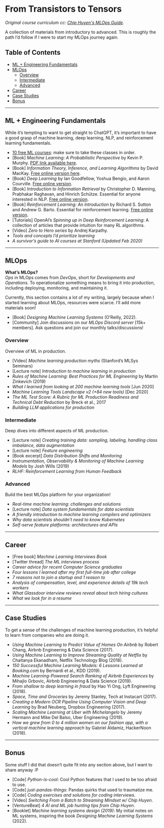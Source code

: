 # From Transistors to Tensors

*Original course curriculum cc: [Chip Huyen's MLOps Guide](https://huyenchip.com/mlops/).*

A collection of materials from introductory to advanced. This is roughly the path I’d follow if I were to start my MLOps journey again.

## Table of Contents
- [ML + Engineering Fundamentals](#ml--engineering-fundamentals)
- [MLOps](#mlops)
  - [Overview](#overview)
  - [Intermediate](#intermediate)
  - [Advanced](#advanced)
- [Career](#career)
- [Case Studies](#case-studies)
- [Bonus](#bonus)

---

## ML + Engineering Fundamentals
While it’s tempting to want to get straight to ChatGPT, it’s important to have a good grasp of machine learning, deep learning, NLP, and reinforcement learning fundamentals.

- [10 free ML courses](#): make sure to take these classes in order.
- [Book] *Machine Learning: A Probabilistic Perspective* by Kevin P. Murphy. [PDF link available here](#).
- [Book] *Information Theory, Inference, and Learning Algorithms* by David MacKay. [Free online version here](#).
- [Book] *Deep Learning* by Ian Goodfellow, Yoshua Bengio, and Aaron Courville. [Free online version](#).
- [Book] *Introduction to Information Retrieval* by Christopher D. Manning, Prabhakar Raghavan, and Hinrich Schütze. Essential for anyone interested in NLP. [Free online version](#).
- [Book] *Reinforcement Learning: An Introduction* by Richard S. Sutton and Andrew G. Barto. Essential for reinforcement learning. [Free online version](#).
- [Tutorials] OpenAI’s *Spinning up in Deep Reinforcement Learning*: A collection of articles that provide intuition for many RL algorithms.
- [Video] *Zero to Hero series* by Andrej Karpathy.
- *Tools and concepts I’d prioritize learning*
- *A survivor’s guide to AI courses at Stanford (Updated Feb 2020)*

---

## MLOps
**What’s MLOps?**  
*Ops* in MLOps comes from *DevOps*, short for *Developments and Operations*. To operationalize something means to bring it into production, including deploying, monitoring, and maintaining it.

Currently, this section contains a lot of my writing, largely because when I started learning about MLOps, resources were scarce. I’ll add more materials soon!

- [Book] *Designing Machine Learning Systems* (O’Reilly, 2022).
- [Community] Join discussions on our *MLOps Discord server* [15k+ members]. Ask questions and join our monthly talks/discussions!

### Overview
Overview of ML in production.

- [Video] *Machine learning production myths* (Stanford’s MLSys Seminars)
- [Lecture note] *Introduction to machine learning in production*
- *Rules of Machine Learning: Best Practices for ML Engineering* by Martin Zinkevich (2019)
- *What I learned from looking at 200 machine learning tools* [Jun 2020]
- *Machine Learning Tools Landscape v2 (+84 new tools)* [Dec 2020]
- *The ML Test Score: A Rubric for ML Production Readiness and Technical Debt Reduction* by Breck et al., 2017
- *Building LLM applications for production*

### Intermediate
Deep dives into different aspects of ML production.

- [Lecture note] *Creating training data: sampling, labeling, handling class imbalance, data augmentation*
- [Lecture note] *Feature engineering*
- [Book excerpt] *Data Distribution Shifts and Monitoring*
- *Instrumentation, Observability & Monitoring of Machine Learning Models* by Josh Wills (2019)
- *RLHF: Reinforcement Learning from Human Feedback*

### Advanced
Build the best MLOps platform for your organization!

- *Real-time machine learning: challenges and solutions*
- [Lecture note] *Data system fundamentals for data scientists*
- *A friendly introduction to machine learning compilers and optimizers*
- *Why data scientists shouldn’t need to know Kubernetes*
- *Self-serve feature platforms: architectures and APIs*

---

## Career
- [Free book] *Machine Learning Interviews Book*
- [Twitter thread] *The ML interviews process*
- *Career advice for recent Computer Science graduates*
- *Four lessons I learned after my first full-time job after college*
- *7 reasons not to join a startup and 1 reason to*
- *Analysis of compensation, level, and experience details of 19k tech workers*
- *What Glassdoor interview reviews reveal about tech hiring cultures*
- *What we look for in a resume*

---

## Case Studies
To get a sense of the challenges of machine learning production, it’s helpful to learn from companies who are doing it.

- *Using Machine Learning to Predict Value of Homes On Airbnb* by Robert Chang, Airbnb Engineering & Data Science (2017).
- *Using Machine Learning to Improve Streaming Quality at Netflix* by Chaitanya Ekanadham, Netflix Technology Blog (2018).
- *150 Successful Machine Learning Models: 6 Lessons Learned at Booking.com* by Bernardi et al., KDD (2019).
- *Machine Learning-Powered Search Ranking of Airbnb Experiences* by Mihajlo Grbovic, Airbnb Engineering & Data Science (2019).
- *From shallow to deep learning in fraud* by Hao Yi Ong, Lyft Engineering (2018).
- *Space, Time and Groceries* by Jeremy Stanley, Tech at Instacart (2017).
- *Creating a Modern OCR Pipeline Using Computer Vision and Deep Learning* by Brad Neuberg, Dropbox Engineering (2017).
- *Scaling Machine Learning at Uber with Michelangelo* by Jeremy Hermann and Mike Del Balso, Uber Engineering (2019).
- *How we grew from 0 to 4 million women on our fashion app, with a vertical machine learning approach* by Gabriel Aldamiz, HackerNoon (2018).

---

## Bonus
Some stuff I did that doesn’t quite fit into any section above, but I want to share anyway :P

- [Code] *Python-is-cool*: Cool Python features that I used to be too afraid to use.
- [Code] *just-pandas-things*: Pandas quirks that used to traumatize me.
- [Code] *Coding exercises and solutions for coding interviews*.
- [Video] *Switching From a Batch to Streaming Mindset w/ Chip Huyen*.
- [VentureBeat] *4 AI and ML job hunting tips from Chip Huyen*.
- [Booklet] *Machine learning systems design (2019)*: My initial notes on ML systems, inspiring the book *Designing Machine Learning Systems* (2022).



<!--- ## From Transistors to Tensors

## How to Learn
- [ ] [5 Tips to Boost Your Learning](https://gordicaleksa.medium.com/5-tips-to-boost-your-learning-d6eb5edfe6d)
- [ ] [Learning How to Learn](https://www.coursera.org/learn/learning-how-to-learn)

## Data Structures and Algorithms
- [ ] [Algorithms and Data  Structures for Begineers](https://neetcode.io/courses/dsa-for-beginners/2)
- [ ] [Advanced Algorithms](https://neetcode.io/courses/advanced-algorithms/1)
  
<!-- ## Prerequisite Math for ML
- [ ] Linear Algebra
- [ ] Analytic Geometry
- [ ] Matrix Decompositions
- [ ] Vector Calculus
- [ ] Probability and Distributions
- [ ] Continuous Optimisation 

## ML + Engineering Fundamentals

- [ ] **Introduction to Statistics by Stanford (Coursera)**
  - [See course materials](https://www.coursera.org/learn/stanford-statistics) (free online course)
  - This self-paced course covers basic concepts in probability and statistics spanning over four fundamental aspects of machine learning: exploratory data analysis, producing data, probability, and inference.

- [ ] **18.06: Linear Algebra by MIT**
  - Textbook: _Introduction to Linear Algebra_ (5th ed.) by Gilbert Strang
  - [See course materials](https://ocw.mit.edu/courses/mathematics/18-06-linear-algebra-spring-2010/) (videos available)

- [ ] **CS231N: Convolutional Neural Networks for Visual Recognition by Stanford**
  - [See video lectures (2017)](https://www.youtube.com/playlist?list=PLzUTmXVwsnXod6WNdg57Yc3zFx_f-RYsq)
  - [See course materials](http://cs231n.github.io/)

- [ ] **Practical Deep Learning for Coders by fast.ai**
  - [See course materials](https://course.fast.ai/) (free online course)

- [ ] **CS224N: Natural Language Processing with Deep Learning by Stanford**
  - [See video lectures (2017)](https://www.youtube.com/playlist?list=PLU40WL8Ol94IJzQtileLTqGZuXtGlLMP_)
  - [See course materials](http://web.stanford.edu/class/cs224n/syllabus.html)

- [ ] **Machine Learning by Coursera**
  - [See course materials](https://www.coursera.org/learn/machine-learning) (free online course)

- [ ] **Probabilistic Graphical Models Specialization by Coursera**
  - Textbook: _Probabilistic Graphical Models: Principles and Techniques_ by Daphne Koller and Nir Friedman
  - [See course materials](https://www.coursera.org/specializations/probabilistic-graphical-models) (free online courses)

- [ ] **Introduction to Reinforcement Learning by DeepMind**
  - [See lecture videos](https://www.youtube.com/watch?v=2pWv7GOvuf0&list=PLqYmG7hTraZDM-OYHWgPebj2MfCFzFObQ)

- [ ] **Full Stack Deep Learning Bootcamp**
  - [See lecture videos](https://course.fullstackdeeplearning.com/)

- [ ] **How to Win a Data Science Competition: Learn from Top Kagglers by Coursera**
    - [See course materials](https://www.coursera.org/projects/ml-basics-kaggle-competition) (free online course)
     
## **Projects**
- [ ] Win Kaggle Competitions
- [ ] Implement ML Papers
- [ ] Contribute to Open-Source Projects
- [ ] Build Side-Projects 

<!-- ## Python

- [X] [Python Fundamentals](https://www.kaggle.com/learn/python)
- [ ] [Replit's 100 Days of Code (Python)](https://replit.com/learn/100-days-of-python)
- [X] [Data Visualisation](https://www.kaggle.com/learn/data-visualization)
- [X] [ML Fundamentals](https://www.kaggle.com/learn/intro-to-machine-learning)
- [ ] [Practical Deep Learning for Coders](https://course.fast.ai/)
- [ ] [PyTorch](https://pytorch.org/tutorials/beginner/basics/intro.html)
- [ ] [matplotlib](https://matplotlib.org/stable/tutorials/index)
- [ ] [pandas](https://pandas.pydata.org/docs/getting_started/intro_tutorials/)
- [ ] [FastApi](https://fastapi.tiangolo.com/learn/) -->

<!-- ## Mathematics for Computer Science

- [ ] [Calculus 1A: Differentiation](https://mitxonline.mit.edu/courses/course-v1:MITxT+18.01.1x/)
- [ ] [Calculus 1B: Integration](https://openlearninglibrary.mit.edu/courses/course-v1:MITx+18.01.2x+3T2019/about)
- [ ] [Calculus 1C: Coordinate Systems & Infinite Series](https://openlearninglibrary.mit.edu/courses/course-v1:MITx+18.01.3x+1T2020/about)
- [ ] [Essence of calculus by 3Blue1Brown](https://www.youtube.com/playlist?list=PLZHQObOWTQDMsr9K-rj53DwVRMYO3t5Yr)
- [ ] [Multivariable Calculus](https://ocw.mit.edu/courses/18-02sc-multivariable-calculus-fall-2010/download/)
- [ ] [Mathematics for Computer Science](https://openlearninglibrary.mit.edu/courses/course-v1:OCW+6.042J+2T2019/about)

## Mathematics for Machine Learning

- ### Linear Algebra
    - [ ] [Essence of linear algebra by 3Blue1Brown](https://www.youtube.com/playlist?list=PLZHQObOWTQDPD3MizzM2xVFitgF8hE_ab)
    - [ ] [Linear Algebra](https://ocw.mit.edu/courses/18-06sc-linear-algebra-fall-2011/)

- ### Probability
   - [ ] [Introduction to Probability - The Science of Uncertainty](https://www.edx.org/learn/probability/massachusetts-institute-of-technology-probability-the-science-of-uncertainty-and-data)
   - [ ] [Statistics 110: Probability](https://projects.iq.harvard.edu/stat110/youtube)

## Containerisation

- [ ] [Docker](https://docs.docker.com/get-started/overview/)

## Core Systems

- [ ] [Nand2Tetris Part I](https://www.coursera.org/learn/build-a-computer)
- [ ] [Nand2Tetris Part II](https://www.coursera.org/learn/nand2tetris2)
- [ ] [Computer Networking: a Top-Down Approach](https://gaia.cs.umass.edu/kurose_ross/online_lectures.htm)

## Advanced Systems

- [ ] [Computation Structures 1: Digital Circuits](https://learning.edx.org/course/course-v1:MITx+6.004.1x_3+3T2016/block-v1:MITx+6.004.1x_3+3T2016+type@sequential+block@c1s1/block-v1:MITx+6.004.1x_3+3T2016+type@vertical+block@c1s1v1)
- [ ] [Computation Structures 2: Computer Architecture](https://learning.edx.org/course/course-v1:MITx+6.004.2x+3T2015/home)
- [ ] [Computation Structures 3: Computer Organization](https://learning.edx.org/course/course-v1:MITx+6.004.3x_2+1T2017/home) --->



<!--- ## Optional

## Kaggle Competitions

- [X] [Titanic - Machine Learning from Disaster](https://www.kaggle.com/competitions/titanic)
- [X] [House Prices - Advanced Regression Techniques](https://www.kaggle.com/competitions/house-prices-advanced-regression-techniques)
- [ ] [Store Sales - Time Series Forecasting](https://www.kaggle.com/competitions/store-sales-time-series-forecasting)
- [ ] [Digit Recognizer](https://www.kaggle.com/competitions/digit-recognizer)

## Generative AI
- [ ] [Generative AI by Andrej Karpathy](https://www.youtube.com/playlist?list=PLAqhIrjkxbuWI23v9cThsA9GvCAUhRvKZ)
- [ ] [Neural networks by 3Blue1Brown](https://www.youtube.com/playlist?list=PLZHQObOWTQDNU6R1_67000Dx_ZCJB-3pi)
- [ ] [Statistics Fundamentals by StatQuest with Josh Starmer](https://www.youtube.com/playlist?list=PLblh5JKOoLUK0FLuzwntyYI10UQFUhsY9)

- ### Prompt Engineering

  - [ ] [Prompt Engineering for Developers](https://www.deeplearning.ai/short-courses/chatgpt-prompt-engineering-for-developers/)

  
- ### Machine Learning Specialization

  - [ ] [Machine Learning Specialization](https://www.coursera.org/specializations/machine-learning-introduction)

- ### Deep Learning Specialization

  - [ ] [Deep Learning Specialization](https://www.deeplearning.ai/courses/deep-learning-specialization/)

- ### Natural Language Processing Specialization

  - [ ] [Natural Language Processing Specialization](https://www.deeplearning.ai/courses/natural-language-processing-specialization/)

- ### Machine Learning Engineering for Production (MLOps) Specialization

  - [ ] [Machine Learning Engineering for Production (MLOps) Specialization](https://www.deeplearning.ai/courses/machine-learning-engineering-for-production-mlops/)
